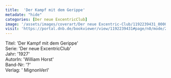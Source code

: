 ```yaml
---
title:  'Der Kampf mit dem Gerippe'
metadate: "hide"
categories: [Der neue ExcentricClub]
image: '/assets/images/coverart/Der neue Excentric-Club/1192239431_00000010.jpg'
visit: 'https://portal.dnb.de/bookviewer/view/1192239431#page/n0/mode/2up'
---
```

Titel: 'Der Kampf mit dem Gerippe' <br>
Serie: 'Der neue ExcentricClub' <br>
Jahr: '1927' <br>
AutorIn: 'William Horst' <br>
Band-Nr: '?' <br>
Verlag: ' MignonVerl'